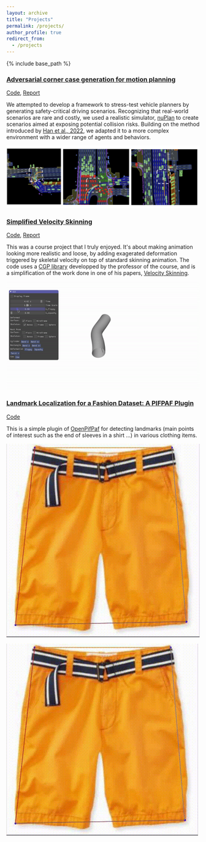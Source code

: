 ```yaml
---
layout: archive
title: "Projects"
permalink: /projects/
author_profile: true
redirect_from:
  - /projects
---
```


{% include base_path %}

### [Adversarial corner case generation for motion planning](https://github.com/pegah-kh/kinematic_adversary_agents/blob/main/report.pdf)
  
[Code](https://github.com/pegah-kh/kinematic_adversary_agents),
[Report](https://github.com/pegah-kh/kinematic_adversary_agents/blob/main/report.pdf)

We attempted to develop a framework to stress-test vehicle planners by generating safety-critical driving scenarios. Recognizing that real-world scenarios are rare and costly, we used a realistic simulator, [nuPlan](https://www.nuscenes.org/nuplan) to create scenarios aimed at exposing potential collision risks. Building on the method introduced by [Han et al., 2022](https://arxiv.org/abs/2204.13683), we adapted it to a more complex environment with a wider range of agents and behaviors.

![Codebook Image](../images/induced_collisions.png)




### [Simplified Velocity Skinning](https://github.com/pegah-kh/Simple-Velocity-Skinning)
  
[Code](https://github.com/pegah-kh/Simple-Velocity-Skinning),
[Report](https://github.com/pegah-kh/Simple-Velocity-Skinning/tree/master/report_and_demonstration)

This was a course project that I truly enjoyed. It's about making animation looking more realistic and loose, by adding exagerated deformation triggered by skeletal velocity on top of standard skinning animation.
The code uses a [CGP library](https://github.com/drohmer/CGP) developped by the professor of the course, and is a simplification of the work done in one of his papers, [Velocity Skinning](https://velocityskinning.com/).

![Alt Text](../images//ezgif.com-gif-maker.gif)


### [Landmark Localization for a Fashion Dataset: A PIFPAF Plugin](https://github.com/pegah-kh/pifpaf_deepfashion)
  
[Code](https://github.com/pegah-kh/pifpaf_deepfashion)

This is a simple plugin of [OpenPifPaf](https://openpifpaf.github.io/intro.html) for detecting landmarks (main points of interest such as the end of sleeves in a shirt ...) in various clothing items.



![Alt Text](../images/clothing_landmark.gif)

<img src="../images/clothing_landmark.gif" alt="Alt Text" width="500">

